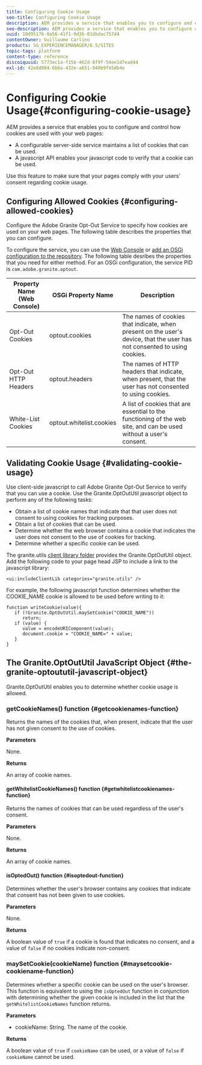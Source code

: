 ```yaml
---
title: Configuring Cookie Usage
seo-title: Configuring Cookie Usage
description: AEM provides a service that enables you to configure and control how cookies are used with your web pages
seo-description: AEM provides a service that enables you to configure and control how cookies are used with your web pages
uuid: 10d95176-0a56-41f1-9d36-01dbdac757d4
contentOwner: Guillaume Carlino
products: SG_EXPERIENCEMANAGER/6.5/SITES
topic-tags: platform
content-type: reference
discoiquuid: 5773ec1a-f15b-462d-8f9f-54ee1d7ead44
exl-id: 42e8d804-6b6a-432e-a651-940b9f45db4e
---
```

# Configuring Cookie Usage{#configuring-cookie-usage}

AEM provides a service that enables you to configure and control how cookies are used with your web pages:

* A configurable server-side service maintains a list of cookies that can be used.
* A javascript API enables your javascript code to verify that a cookie can be used.

Use this feature to make sure that your pages comply with your users' consent regarding cookie usage.

## Configuring Allowed Cookies {#configuring-allowed-cookies}

Configure the Adobe Granite Opt-Out Service to specify how cookies are used on your web pages. The following table describes the properties that you can configure.

To configure the service, you can use the [Web Console](/help/sites-deploying/configuring-osgi.md#osgi-configuration-with-the-web-console) or [add an OSGi configuration to the repository](/help/sites-deploying/configuring-osgi.md#adding-a-new-configuration-to-the-repository). The following table desribes the properties that you need for either method. For an OSGi configuration, the service PID is `com.adobe.granite.optout`.

| Property Name (Web Console) |OSGi Property Name |Description |
|---|---|---|
| Opt-Out Cookies |optout.cookies |The names of cookies that indicate, when present on the user's device, that the user has not consented to using cookies. |
| Opt-Out HTTP Headers |optout.headers |The names of HTTP headers that indicate, when present, that the user has not consented to using cookies. |
| White-List Cookies |optout.whitelist.cookies |A list of cookies that are essential to the functioning of the web site, and can be used without a user's consent. |

## Validating Cookie Usage {#validating-cookie-usage}

Use client-side javascript to call Adobe Granite Opt-Out Service to verify that you can use a cookie. Use the Granite.OptOutUtil javascript object to perform any of the following tasks:

* Obtain a list of cookie names that indicate that that user does not consent to using cookies for tracking purposes.
* Obtain a list of cookies that can be used.
* Determine whether the web browser contains a cookie that indicates the user does not consent to the use of cookies for tracking.
* Determine whether a specific cookie can be used.

The granite.utils [client library folder](/help/sites-developing/clientlibs.md#referencing-client-side-libraries) provides the Granite.OptOutUtil object. Add the following code to your page head JSP to include a link to the javascript library:

`<ui:includeClientLib categories="granite.utils" />`

For example, the following javascript function determines whether the COOKIE_NAME cookie is allowed to be used before writing to it:

```
function writeCookie(value){
   if (!Granite.OptOutUtil.maySetCookie("COOKIE_NAME"))
      return;
   if (value) {
      value = encodeURIComponent(value);
      document.cookie = "COOKIE_NAME=" + value;
   }
}
```

## The Granite.OptOutUtil JavaScript Object {#the-granite-optoututil-javascript-object}

Granite.OptOutUtil enables you to determine whether cookie usage is allowed.

### getCookieNames() function {#getcookienames-function}

Returns the names of the cookies that, when present, indicate that the user has not given consent to the use of cookies.

**Parameters**

None.

**Returns**

An array of cookie names.

#### getWhitelistCookieNames() function {#getwhitelistcookienames-function}

Returns the names of cookies that can be used regardless of the user's consent.

**Parameters**

None.

**Returns**

An array of cookie names.

#### isOptedOut() function {#isoptedout-function}

Determines whether the user's browser contains any cookies that indicate that consent has not been given to use cookies.

**Parameters**

None.

**Returns**

A boolean value of `true` if a cookie is found that indicates no consent, and a value of `false` if no cookies indicate non-consent.

### maySetCookie(cookieName) function {#maysetcookie-cookiename-function}

Determines whether a specific cookie can be used on the user's browser. This function is equivalent to using the `isOptedOut` function in conjunction with determining whether the given cookie is included in the list that the `getWhitelistCookieNames` function returns.

**Parameters**

* cookieName: String. The name of the cookie.

**Returns**

A boolean value of `true` if `cookieName` can be used, or a value of `false` if `cookieName` cannot be used.
